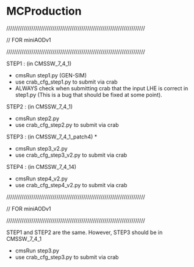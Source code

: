 # MCProduction

////////////////////////////////////////////////////////////////////////

//      FOR miniAODv1

////////////////////////////////////////////////////////////////////////

STEP1 : (in CMSSW_7_4_1)
- cmsRun step1.py (GEN-SIM)
- use crab_cfg_step1.py to submit via crab
- ALWAYS check when submitting crab that the input LHE is correct in step1.py 
(This is a bug that should be fixed at some point).   

STEP2 : (in CMSSW_7_4_1)
- cmsRun step2.py 
- use crab_cfg_step2.py to submit via crab

STEP3 : (in CMSSW_7_4_1_patch4) *
- cmsRun step3_v2.py
- use crab_cfg_step3_v2.py to submit via crab

STEP4 : (in CMSSW_7_4_14)
- cmsRun step4_v2.py
- use crab_cfg_step4_v2.py to submit via crab



////////////////////////////////////////////////////////////////////////

//      FOR miniAODv1

////////////////////////////////////////////////////////////////////////

STEP1 and STEP2 are the same. 
However, STEP3 should be in CMSSW_7_4_1
- cmsRun step3.py
- use crab_cfg_step3.py to submit via crab 

